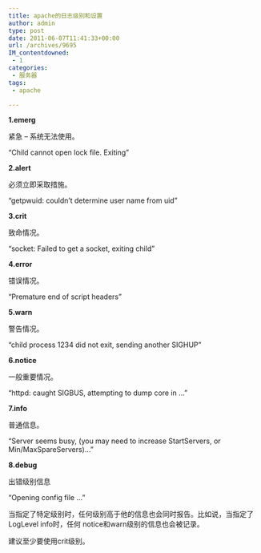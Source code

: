 ```yaml
---
title: apache的日志级别和设置
author: admin
type: post
date: 2011-06-07T11:41:33+00:00
url: /archives/9695
IM_contentdowned:
 - 1
categories:
 - 服务器
tags:
 - apache

---
```


**1.emerg**

紧急 – 系统无法使用。

“Child cannot open lock file. Exiting”

**2.alert**

必须立即采取措施。

“getpwuid: couldn’t determine user name from uid”

**3.crit**

致命情况。

“socket: Failed to get a socket, exiting child”

**4.error**

错误情况。

“Premature end of script headers”

**5.warn**

警告情况。

“child process 1234 did not exit, sending another SIGHUP”

**6.notice**

一般重要情况。

“httpd: caught SIGBUS, attempting to dump core in …”

**7.info**

普通信息。

“Server seems busy, (you may need to increase StartServers, or Min/MaxSpareServers)…”

**8.debug**

出错级别信息

“Opening config file …”

当指定了特定级别时，任何级别高于他的信息也会同时报告。比如说，当指定了LogLevel info时，任何 notice和warn级别的信息也会被记录。

建议至少要使用crit级别。